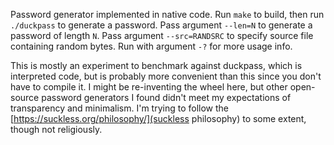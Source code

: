 Password generator implemented in native code.  Run `make` to build,
then run `./duckpass` to generate a password.  Pass argument `--len=N`
to generate a password of length `N`.  Pass argument `--src=RANDSRC`
to specify source file containing random bytes.  Run with argument
`-?` for more usage info.

This is mostly an experiment to benchmark against duckpass, which is
interpreted code, but is probably more convenient than this since you
don't have to compile it.  I might be re-inventing the wheel here, but
other open-source password generators I found didn't meet my
expectations of transparency and minimalism.  I'm trying to follow the
[https://suckless.org/philosophy/](suckless philosophy) to some
extent, though not religiously.
